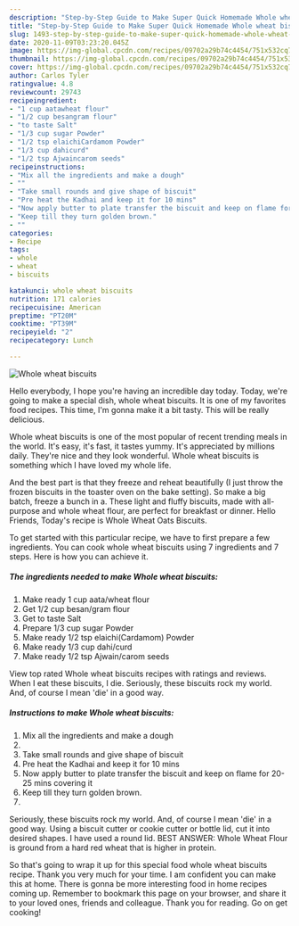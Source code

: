 ```yaml
---
description: "Step-by-Step Guide to Make Super Quick Homemade Whole wheat biscuits"
title: "Step-by-Step Guide to Make Super Quick Homemade Whole wheat biscuits"
slug: 1493-step-by-step-guide-to-make-super-quick-homemade-whole-wheat-biscuits
date: 2020-11-09T03:23:20.045Z
image: https://img-global.cpcdn.com/recipes/09702a29b74c4454/751x532cq70/whole-wheat-biscuits-recipe-main-photo.jpg
thumbnail: https://img-global.cpcdn.com/recipes/09702a29b74c4454/751x532cq70/whole-wheat-biscuits-recipe-main-photo.jpg
cover: https://img-global.cpcdn.com/recipes/09702a29b74c4454/751x532cq70/whole-wheat-biscuits-recipe-main-photo.jpg
author: Carlos Tyler
ratingvalue: 4.8
reviewcount: 29743
recipeingredient:
- "1 cup aatawheat flour"
- "1/2 cup besangram flour"
- "to taste Salt"
- "1/3 cup sugar Powder"
- "1/2 tsp elaichiCardamom Powder"
- "1/3 cup dahicurd"
- "1/2 tsp Ajwaincarom seeds"
recipeinstructions:
- "Mix all the ingredients and make a dough"
- ""
- "Take small rounds and give shape of biscuit"
- "Pre heat the Kadhai and keep it for 10 mins"
- "Now apply butter to plate transfer the biscuit and keep on flame for 20-25 mins covering it"
- "Keep till they turn golden brown."
- ""
categories:
- Recipe
tags:
- whole
- wheat
- biscuits

katakunci: whole wheat biscuits 
nutrition: 171 calories
recipecuisine: American
preptime: "PT20M"
cooktime: "PT39M"
recipeyield: "2"
recipecategory: Lunch

---
```



![Whole wheat biscuits](https://img-global.cpcdn.com/recipes/09702a29b74c4454/751x532cq70/whole-wheat-biscuits-recipe-main-photo.jpg)

Hello everybody, I hope you're having an incredible day today. Today, we're going to make a special dish, whole wheat biscuits. It is one of my favorites food recipes. This time, I'm gonna make it a bit tasty. This will be really delicious.

Whole wheat biscuits is one of the most popular of recent trending meals in the world. It's easy, it's fast, it tastes yummy. It's appreciated by millions daily. They're nice and they look wonderful. Whole wheat biscuits is something which I have loved my whole life.

And the best part is that they freeze and reheat beautifully (I just throw the frozen biscuits in the toaster oven on the bake setting). So make a big batch, freeze a bunch in a. These light and fluffy biscuits, made with all-purpose and whole wheat flour, are perfect for breakfast or dinner. Hello Friends, Today&#39;s recipe is Whole Wheat Oats Biscuits.


To get started with this particular recipe, we have to first prepare a few ingredients. You can cook whole wheat biscuits using 7 ingredients and 7 steps. Here is how you can achieve it.

<!--inarticleads1-->

##### The ingredients needed to make Whole wheat biscuits:

1. Make ready 1 cup aata/wheat flour
1. Get 1/2 cup besan/gram flour
1. Get to taste Salt
1. Prepare 1/3 cup sugar Powder
1. Make ready 1/2 tsp elaichi(Cardamom) Powder
1. Make ready 1/3 cup dahi/curd
1. Make ready 1/2 tsp Ajwain/carom seeds


View top rated Whole wheat biscuits recipes with ratings and reviews. When I eat these biscuits, I die. Seriously, these biscuits rock my world. And, of course I mean &#39;die&#39; in a good way. 

<!--inarticleads2-->

##### Instructions to make Whole wheat biscuits:

1. Mix all the ingredients and make a dough
1. 
1. Take small rounds and give shape of biscuit
1. Pre heat the Kadhai and keep it for 10 mins
1. Now apply butter to plate transfer the biscuit and keep on flame for 20-25 mins covering it
1. Keep till they turn golden brown.
1. 


Seriously, these biscuits rock my world. And, of course I mean &#39;die&#39; in a good way. Using a biscuit cutter or cookie cutter or bottle lid, cut it into desired shapes. I have used a round lid. BEST ANSWER: Whole Wheat Flour is ground from a hard red wheat that is higher in protein. 

So that's going to wrap it up for this special food whole wheat biscuits recipe. Thank you very much for your time. I am confident you can make this at home. There is gonna be more interesting food in home recipes coming up. Remember to bookmark this page on your browser, and share it to your loved ones, friends and colleague. Thank you for reading. Go on get cooking!
